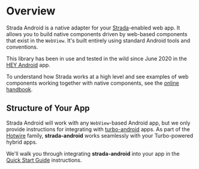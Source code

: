 # Overview
Strada Android is a native adapter for your [Strada](https://strada.hotwired.dev)-enabled web app. It allows you to build native components driven by web-based components that exist in the `WebView`. It's built entirely using standard Android tools and conventions.

This library has been in use and tested in the wild since June 2020 in the [HEY Android](https://play.google.com/store/apps/details?id=com.basecamp.hey) app.

To understand how Strada works at a high level and see examples of web components working together with native components, see the [online handbook](https://strada.hotwired.dev/handbook/introduction).

## Structure of Your App
Strada Android will work with any `WebView`-based Android app, but we only provide instructions for integrating with [turbo-android](https://github.com/hotwired/turbo-android) apps. As part of the [Hotwire](https://hotwired.dev/) family, **strada-android** works seamlessly with your Turbo-powered hybrid apps.

We'll walk you through integrating **strada-android** into your app in the [Quick Start Guide](QUICK-START.md) instructions.
